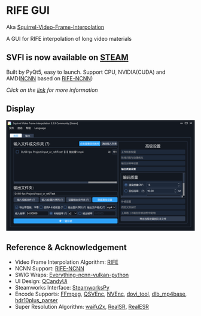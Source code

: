 # RIFE GUI 
Aka [Squirrel-Video-Frame-Interpolation](https://github.com/Justin62628/Squirrel-RIFE)

A GUI for RIFE interpolation of long video materials

## SVFI is now available on [STEAM](https://store.steampowered.com/app/1692080/SVFI/)
Built by PyQt5, easy to launch. Support CPU, NVIDIA(CUDA) and AMD([NCNN](https://github.com/Tencent/ncnn) based on [RIFE-NCNN](https://github.com/nihui/rife-ncnn-vulkan))

*Click on the [link](https://store.steampowered.com/app/1692080/SVFI/) for more information*

## Display
![demo](./static/demo.png)

## Reference & Acknowledgement
- Video Frame Interpolation Algorithm: [RIFE](https://github.com/hzwer/arXiv2020-RIFE)
- NCNN Support: [RIFE-NCNN](https://github.com/nihui/rife-ncnn-vulkan) 
- SWIG Wraps: [Everything-ncnn-vulkan-python](https://github.com/orgs/media2x/repositories)
- UI Design: [QCandyUi](https://github.com/shuoGG1239/QCandyUi)
- Steamworks Interface: [SteamworksPy](https://github.com/philippj/SteamworksPy)
- Encode Supports: [FFmpeg](https://github.com/FFmpeg/FFmpeg), [QSVEnc](https://github.com/rigaya/QSVEnc), [NVEnc](https://github.com/rigaya/NVEnc), [dovi_tool](https://github.com/quietvoid/dovi_tool), [dlb_mp4base](https://github.com/DolbyLaboratories/dlb_mp4base), [hdr10plus_parser](https://github.com/quietvoid/hdr10plus_parser)
- Super Resolution Algorithm: [waifu2x](https://github.com/nagadomi/waifu2x), [RealSR](https://github.com/jixiaozhong/RealSR), [RealESR](https://github.com/xinntao/Real-ESRGAN)